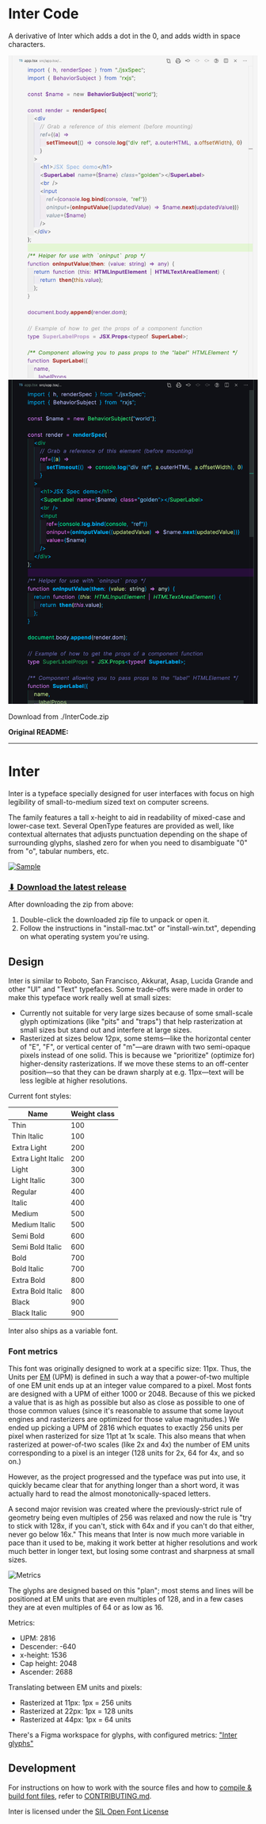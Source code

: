 # Inter Code

A derivative of Inter which adds a dot in the 0, and adds width in space characters.

![](./intercode-on-light.png "Quiet Light theme in VS Code Zen")
![](./intercode-on-dark.png "Customized 'Cyberdyne 20XX rust_edition' theme in VS Code Zen")

Download from ./InterCode.zip

**Original README:**

<hr/>

# Inter

Inter is a typeface specially designed for user interfaces
with focus on high legibility of small-to-medium sized text on computer screens.

The family features a tall x-height to aid in readability of mixed-case and
lower-case text. Several OpenType features are provided as well,
like contextual alternates that adjusts punctuation depending on the shape of
surrounding glyphs, slashed zero for when you need to disambiguate "0" from "o",
tabular numbers, etc.

[![Sample](docs/res/sample.png)](https://rsms.me/inter/samples/)

### [⬇︎ Download the latest release](https://github.com/rsms/inter/releases/latest)

After downloading the zip from above:

1. Double-click the downloaded zip file to unpack or open it.
2. Follow the instructions in "install-mac.txt" or "install-win.txt", depending
   on what operating system you're using.


## Design

Inter is similar to Roboto, San Francisco, Akkurat, Asap, Lucida Grande and other "UI" and "Text" typefaces. Some trade-offs were made in order to make this typeface work really well at small sizes:

- Currently not suitable for very large sizes because of some small-scale glyph optimizations (like "pits" and "traps") that help rasterization at small sizes but stand out and interfere at large sizes.
- Rasterized at sizes below 12px, some stems—like the horizontal center of "E", "F", or vertical center of "m"—are drawn with two semi-opaque pixels instead of one solid. This is because we "prioritize" (optimize for) higher-density rasterizations. If we move these stems to an off-center position—so that they can be drawn sharply at e.g. 11px—text will be less legible at higher resolutions.

Current font styles:

| Name                 | Weight class
| -------------------- | ----------------
| Thin                 | 100
| Thin Italic          | 100
| Extra Light          | 200
| Extra Light Italic   | 200
| Light                | 300
| Light Italic         | 300
| Regular              | 400
| Italic               | 400
| Medium               | 500
| Medium Italic        | 500
| Semi Bold            | 600
| Semi Bold Italic     | 600
| Bold                 | 700
| Bold Italic          | 700
| Extra Bold           | 800
| Extra Bold Italic    | 800
| Black                | 900
| Black Italic         | 900

Inter also ships as a variable font.


### Font metrics

This font was originally designed to work at a specific size: 11px. Thus, the Units per [EM](https://en.wikipedia.org/wiki/Em_(typography)) (UPM) is defined in such a way that a power-of-two multiple of one EM unit ends up at an integer value compared to a pixel. Most fonts are designed with a UPM of either 1000 or 2048. Because of this we picked a value that is as high as possible but also as close as possible to one of those common values (since it's reasonable to assume that some layout engines and rasterizers are optimized for those value magnitudes.) We ended up picking a UPM of 2816 which equates to exactly 256 units per pixel when rasterized for size 11pt at 1x scale. This also means that when rasterized at power-of-two scales (like 2x and 4x) the number of EM units corresponding to a pixel is an integer (128 units for 2x, 64 for 4x, and so on.)

However, as the project progressed and the typeface was put into use, it quickly
became clear that for anything longer than a short word, it was actually hard to
read the almost monotonically-spaced letters.

A second major revision was created where the previously-strict rule of geometry being even multiples of 256 was relaxed and now the rule is "try to stick with 128x, if you can't, stick with 64x and if you can't do that either, never go below 16x." This means that Inter is now much more variable in pace than it used to be, making it work better at higher resolutions and work much better in longer text, but losing some contrast and sharpness at small sizes.

![Metrics](docs/res/metrics.png)

The glyphs are designed based on this "plan"; most stems and lines will be positioned at EM units that are even multiples of 128, and in a few cases they are at even multiples of 64 or as low as 16.

Metrics:

- UPM:        2816
- Descender:  -640
- x-height:   1536
- Cap height: 2048
- Ascender:   2688

Translating between EM units and pixels:

- Rasterized at 11px: 1px = 256 units
- Rasterized at 22px: 1px = 128 units
- Rasterized at 44px: 1px =  64 units

There's a Figma workspace for glyphs, with configured metrics: ["Inter glyphs"](https://www.figma.com/file/RtScFU5NETY3j9E0yOmnW4gv/)


## Development

For instructions on how to work with the source files and how to
[compile & build font files](CONTRIBUTING.md#compiling-font-files),
refer to [CONTRIBUTING.md](CONTRIBUTING.md).

Inter is licensed under the [SIL Open Font License](LICENSE.txt)
